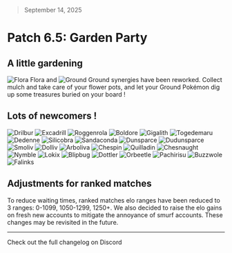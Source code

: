 > September 14, 2025

# Patch 6.5: Garden Party

## A little gardening

![Flora](https://raw.githubusercontent.com/keldaanCommunity/pokemonAutoChess/master/app/public/src/assets/types/FLORA.svg) Flora and ![Ground](https://raw.githubusercontent.com/keldaanCommunity/pokemonAutoChess/master/app/public/src/assets/types/GROUND.svg) Ground synergies have been reworked. Collect mulch and take care of your flower pots, and let your Ground Pokémon dig up some treasures buried on your board !

## Lots of newcomers !

![Drilbur](https://raw.githubusercontent.com/PMDCollab/SpriteCollab/master/portrait/0529/Normal.png)
![Excadrill](https://raw.githubusercontent.com/PMDCollab/SpriteCollab/master/portrait/0530/Normal.png)
![Roggenrola](https://raw.githubusercontent.com/PMDCollab/SpriteCollab/master/portrait/0524/Normal.png)
![Boldore](https://raw.githubusercontent.com/PMDCollab/SpriteCollab/master/portrait/0525/Normal.png)
![Gigalith](https://raw.githubusercontent.com/PMDCollab/SpriteCollab/master/portrait/0526/Normal.png)
![Togedemaru](https://raw.githubusercontent.com/PMDCollab/SpriteCollab/master/portrait/0777/Normal.png)
![Dedenne](https://raw.githubusercontent.com/PMDCollab/SpriteCollab/master/portrait/0702/Normal.png)
![Silicobra](https://raw.githubusercontent.com/PMDCollab/SpriteCollab/master/portrait/0843/Normal.png)
![Sandaconda](https://raw.githubusercontent.com/PMDCollab/SpriteCollab/master/portrait/0844/Normal.png)
![Dunsparce](https://raw.githubusercontent.com/PMDCollab/SpriteCollab/master/portrait/0206/Normal.png)
![Dudunsparce](https://raw.githubusercontent.com/PMDCollab/SpriteCollab/master/portrait/0982/Normal.png)
![Smoliv](https://raw.githubusercontent.com/PMDCollab/SpriteCollab/master/portrait/0928/Normal.png)
![Dolliv](https://raw.githubusercontent.com/PMDCollab/SpriteCollab/master/portrait/0929/Normal.png)
![Arboliva](https://raw.githubusercontent.com/PMDCollab/SpriteCollab/master/portrait/0930/Normal.png)
![Chespin](https://raw.githubusercontent.com/PMDCollab/SpriteCollab/master/portrait/0650/Normal.png)
![Quilladin](https://raw.githubusercontent.com/PMDCollab/SpriteCollab/master/portrait/0651/Normal.png)
![Chesnaught](https://raw.githubusercontent.com/PMDCollab/SpriteCollab/master/portrait/0652/Normal.png)
![Nymble](https://raw.githubusercontent.com/PMDCollab/SpriteCollab/master/portrait/0919/Normal.png)
![Lokix](https://raw.githubusercontent.com/PMDCollab/SpriteCollab/master/portrait/0920/Normal.png)
![Blipbug](https://raw.githubusercontent.com/PMDCollab/SpriteCollab/master/portrait/0824/Normal.png)
![Dottler](https://raw.githubusercontent.com/PMDCollab/SpriteCollab/master/portrait/0825/Normal.png)
![Orbeetle](https://raw.githubusercontent.com/PMDCollab/SpriteCollab/master/portrait/0826/Normal.png)
![Pachirisu](https://raw.githubusercontent.com/PMDCollab/SpriteCollab/master/portrait/0417/Normal.png)
![Buzzwole](https://raw.githubusercontent.com/PMDCollab/SpriteCollab/master/portrait/0794/Normal.png)
![Falinks](https://raw.githubusercontent.com/PMDCollab/SpriteCollab/master/portrait/0870/Normal.png)


## Adjustments for ranked matches

To reduce waiting times, ranked matches elo ranges have been reduced to 3 ranges: 0-1099, 1050-1299, 1250+. We also decided to raise the elo gains on fresh new accounts to mitigate the annoyance of smurf accounts. These changes may be revisited in the future.

---

Check out the full changelog on Discord
